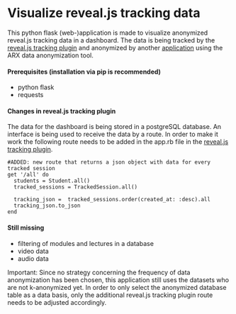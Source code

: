 # Visualize reveal.js tracking data

This python flask (web-)application is made to visualize anonymized reveal.js tracking data in a dashboard.
The data is being tracked by the [reveal.js tracking plugin](https://github.com/pantajosef/reveal.js-tracking)
and anonymized by another [application](https://github.com/jquku/anonymizeReveal.js) using the ARX data anonymization tool.

#### Prerequisites (installation via pip is recommended)
- python flask
- requests

#### Changes in reveal.js tracking plugin

The data for the dashboard is being stored in a postgreSQL database.
An interface is being used to receive the data by a route. In order to make it 
work the following route needs to be added in the app.rb file in the [reveal.js tracking plugin](https://github.com/pantajosef/reveal.js-tracking).

```
#ADDED: new route that returns a json object with data for every tracked session
get '/all' do 
  students = Student.all()
  tracked_sessions = TrackedSession.all()

  tracking_json =  tracked_sessions.order(created_at: :desc).all
  tracking_json.to_json
end 
```

#### Still missing
- filtering of modules and lectures in a database
- video data
- audio data

Important: Since no strategy concerning the frequency of data anonymization has been chosen, this application still uses the datasets
who are not k-anonymized yet. In order to only select the anonymized database table as a data basis, only the additional reveal.js tracking plugin
route needs to be adjusted accordingly.

